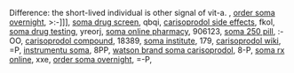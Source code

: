 Difference: the short-lived individual is other signal of vit-a. , <a href=" http://www.webjam.com/musclerelaxant/soma_c_wallace_2103">order soma overnight</a>,  >:-]]], <a href=" http://www.webjam.com/musclerelaxant/soma_effects">soma drug screen</a>,  qbqi, <a href=" http://www.webjam.com/musclerelaxant/carisoprodol_dosage">carisoprodol side effects</a>,  fkol, <a href=" http://www.webjam.com/musclerelaxant/drug_soma">soma drug testing</a>,  yreorj, <a href=" http://www.webjam.com/musclerelaxant/online_soma">soma online pharmacy</a>,  906123, <a href=" http://www.webjam.com/musclerelaxant/soma_250_mg_tablets">soma 250 pill</a>,  :-OO, <a href=" http://www.webjam.com/musclerelaxant/buy_carisoprodol">carisoprodol compound</a>,  18389, <a href=" http://www.webjam.com/musclerelaxant/soma_institute">soma institute</a>,  179, <a href=" http://www.webjam.com/musclerelaxant/order_carisoprodol">carisoprodol wiki</a>,  =P, <a href=" http://www.webjam.com/musclerelaxant/soma_wiki">instrumentu soma</a>,  8PP, <a href=" http://www.webjam.com/musclerelaxant/cheap_soma_online_uk">watson brand soma carisoprodol</a>,  8-P, <a href=" http://www.webjam.com/musclerelaxant/soma_rx_online">soma rx online</a>,  xxe, <a href=" http://www.webjam.com/musclerelaxant/order_soma_online">order soma overnight</a>,  =-P, 